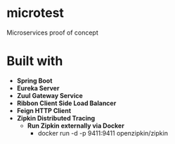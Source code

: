 # microtest

Microservices proof of concept

# Built with
- **Spring Boot**
- **Eureka Server**
- **Zuul Gateway Service**
- **Ribbon Client Side Load Balancer**
- **Feign HTTP Client**
- **Zipkin Distributed Tracing**
  - **Run Zipkin externally via Docker**
    - docker run -d -p 9411:9411 openzipkin/zipkin
